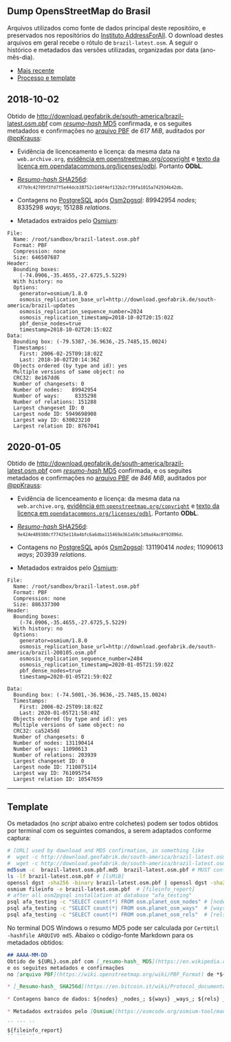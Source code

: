 ## Dump OpensStreetMap do Brasil
Arquivos utilizados como fonte de dados principal deste repositóiro,
e preservados nos repositórios do [Instituto AddressForAll](https://github.com/AddressForAll/digital-preservartion-BR). 
O download destes arquivos em geral  recebe o rótulo de `brazil-latest.osm`. 
A seguir o histórico e metadados das versões utilizadas, organizadas por data (ano-mês-dia).

* [Mais recente](#2020-01-05)
* [Processo e template](#Template)

## 2018-10-02
Obtido de http://download.geofabrik.de/south-america/brazil-latest.osm.pbf com [_resumo-hash_ MD5](https://en.wikipedia.org/wiki/MD5) confirmada, e os seguites metadados e confirmações no [arquivo PBF](https://wiki.openstreetmap.org/wiki/PBF_Format) de *617 MiB*, auditados por [@ppKrauss](data/data_auditor.csv):

* Evidência de licenceamento e licença: da mesma data na `web.archive.org`, [evidência em openstreetmap.org/copyright](http://web.archive.org/web/20181001012351/https://www.openstreetmap.org/copyright) e [texto da licença em opendatacommons.org/licenses/odbl](http://web.archive.org/web/20181002092250/https://opendatacommons.org/licenses/odbl/). Portanto **ODbL**.

* [_Resumo-hash_ SHA256d](https://en.bitcoin.it/wiki/Protocol_documentation#Hashes): <small><code>477b9c42709f3fd7f5e44dcb38752c1d4f4ef132b2cf39fa1015a742934b42db</code></small>.

* Contagens no [PostgreSQL](https://en.wikipedia.org/wiki/PostgreSQL) após [Osm2pgsql](https://wiki.openstreetmap.org/wiki/Osm2pgsql): 89942954 _nodes_; 8335298 _ways_; 151288 _relations_.

* Metadados extraidos pelo [Osmium](https://osmcode.org/osmium-tool/manual.html):

```
File:
  Name: /root/sandbox/brazil-latest.osm.pbf
  Format: PBF
  Compression: none
  Size: 646507687
Header:
  Bounding boxes:
    (-74.0906,-35.4655,-27.6725,5.5229)
  With history: no
  Options:
    generator=osmium/1.8.0
    osmosis_replication_base_url=http://download.geofabrik.de/south-america/brazil-updates
    osmosis_replication_sequence_number=2024
    osmosis_replication_timestamp=2018-10-02T20:15:02Z
    pbf_dense_nodes=true
    timestamp=2018-10-02T20:15:02Z
Data:
  Bounding box: (-79.5387,-36.9636,-25.7485,15.0024)
  Timestamps:
    First: 2006-02-25T09:18:02Z
    Last: 2018-10-02T20:14:36Z
  Objects ordered (by type and id): yes
  Multiple versions of same object: no
  CRC32: 8e167dd6
  Number of changesets: 0
  Number of nodes:   89942954
  Number of ways:     8335298
  Number of relations: 151288
  Largest changeset ID: 0
  Largest node ID: 5949698908
  Largest way ID: 630023210
  Largest relation ID: 8767041
```

## 2020-01-05
Obtido de http://download.geofabrik.de/south-america/brazil-latest.osm.pbf com [_resumo-hash_ MD5](https://en.wikipedia.org/wiki/MD5) confirmada, e os seguites metadados e confirmações no [arquivo PBF](https://wiki.openstreetmap.org/wiki/PBF_Format) de *846 MiB*, auditados por [@ppKrauss](data/data_auditor.csv):

* Evidência de licenceamento e licença: da mesma data na `web.archive.org`, [evidência em `openstreetmap.org/copyright`](http://web.archive.org/web/20200105225825/https://www.openstreetmap.org/copyright) e [texto da licença em `opendatacommons.org/licenses/odbl`](http://web.archive.org/web/20200106031924/https://opendatacommons.org/licenses/odbl/). Portanto **ODbL**.

* [_Resumo-hash_ SHA256d](https://en.bitcoin.it/wiki/Protocol_documentation#Hashes): <small><code>9e424e489380cf77425e110a4bfc6a6dba115469a361a59c1d9ad4ac0f92896d</code></small>.

* Contagens no [PostgreSQL](https://en.wikipedia.org/wiki/PostgreSQL) após [Osm2pgsql](https://wiki.openstreetmap.org/wiki/Osm2pgsql): 131190414 _nodes_; 11090613 _ways_; 203939 _relations_.

* Metadados extraidos pelo [Osmium](https://osmcode.org/osmium-tool/manual.html):

```
File:
  Name: /root/sandbox/brazil-latest.osm.pbf
  Format: PBF
  Compression: none
  Size: 886337300
Header:
  Bounding boxes:
    (-74.0906,-35.4655,-27.6725,5.5229)
  With history: no
  Options:
    generator=osmium/1.8.0
    osmosis_replication_base_url=http://download.geofabrik.de/south-america/brazil-200105.osm.pbf
    osmosis_replication_sequence_number=2484
    osmosis_replication_timestamp=2020-01-05T21:59:02Z
    pbf_dense_nodes=true
    timestamp=2020-01-05T21:59:02Z

Data:
  Bounding box: (-74.5001,-36.9636,-25.7485,15.0024)
  Timestamps:
    First: 2006-02-25T09:18:02Z
    Last: 2020-01-05T21:58:49Z
  Objects ordered (by type and id): yes
  Multiple versions of same object: no
  CRC32: ca5245dd
  Number of changesets: 0
  Number of nodes: 131190414
  Number of ways: 11090613
  Number of relations: 203939
  Largest changeset ID: 0
  Largest node ID: 7110875114
  Largest way ID: 761095754
  Largest relation ID: 10547659
```

----- 

## Template
Os metadados (no _script_ abaixo entre colchetes) podem ser todos obtidos por terminal com os seguintes comandos, a serem adaptados conforme captura:
```bash
# [URL] used by download and MD5 confirmation, in something like
#  wget -c http://download.geofabrik.de/south-america/brazil-latest.osm.pbf
#  wget -c http://download.geofabrik.de/south-america/brazil-latest.osm.pbf.md5
md5sum -c  brazil-latest.osm.pbf.md5  brazil-latest.osm.pbf # MUST confirm to use this template!
ls -lf brazil-latest.osm.pbf # [lsMiB]
openssl dgst -sha256 -binary brazil-latest.osm.pbf | openssl dgst -sha256  # [sha256d]
osmium fileinfo -e brazil-latest.osm.pbf  # [fileinfo_report]
# after all osm2pgsql installation at database "afa_testing"
psql afa_testing -c "SELECT count(*) FROM osm.planet_osm_nodes" # [nodes]
psql afa_testing -c "SELECT count(*) FROM osm.planet_osm_ways"  # [ways]
psql afa_testing -c "SELECT count(*) FROM osm.planet_osm_rels"  # [rels]
```
No terminal DOS Windows o resumo MD5 pode ser calculada por `CertUtil -hashfile ARQUIVO md5`.
Abaixo o código-fonte Markdown para os metadados obtidos:

```markdown
## AAAA-MM-DD
Obtido de ${URL}.osm.pbf com [_resumo-hash_ MD5](https://en.wikipedia.org/wiki/MD5) confirmado, 
e os seguites metadados e confirmações 
no [arquivo PBF](https://wiki.openstreetmap.org/wiki/PBF_Format) de *${lsMiB} MiB*:

* [_Resumo-hash_ SHA256d](https://en.bitcoin.it/wiki/Protocol_documentation#Hashes): <small> `${sha256d}`</small>.

* Contagens banco de dados: ${nodes} _nodes_; ${ways} _ways_; ${rels} _relations_.

* Metadados extraidos pelo [Osmium](https://osmcode.org/osmium-tool/manual.html):

`` ``` ``
${fileinfo_report}
`` ``` ``
```

